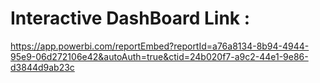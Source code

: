 # Interactive DashBoard Link : 
https://app.powerbi.com/reportEmbed?reportId=a76a8134-8b94-4944-95e9-06d272106e42&autoAuth=true&ctid=24b020f7-a9c2-44e1-9e86-d3844d9ab23c
